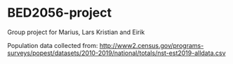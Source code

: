 # BED2056-project
Group project for Marius, Lars Kristian and Eirik

Population data collected from:
http://www2.census.gov/programs-surveys/popest/datasets/2010-2019/national/totals/nst-est2019-alldata.csv